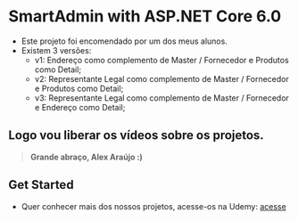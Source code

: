 # SmartAdmin with ASP.NET Core 6.0

- Este projeto foi encomendado por um dos meus alunos.
- Existem 3 versões:
	- v1: Endereço como complemento de Master / Fornecedor e Produtos como Detail;
	- v2: Representante Legal como complemento de Master / Fornecedor e Produtos como Detail;
	- v3: Representante Legal como complemento de Master / Fornecedor e Endereço como Detail;
	
## Logo vou liberar os vídeos sobre os projetos.

	
> **Grande abraço, Alex Araújo :)**	


## Get Started

- Quer conhecer mais dos nossos projetos, acesse-os na Udemy: [acesse](https://www.udemy.com/user/carlos-alberto-dos-santos-34/)